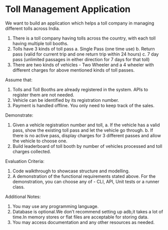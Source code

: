 # Toll Management Application

We want to build an application which helps a toll company in managing different tolls across India.
1. There is a toll company having tolls across the country, with each toll having multiple toll booths.
2. Tolls have 3 kinds of toll pass
  a. Single Pass (one time use)
  b. Return pass (valid for current trip and one return trip within 24 hours)
  c. 7 day pass (unlimited passages in either direction for 7 days for that toll)
3. There are two kinds of vehicles - Two Wheeler and a 4 wheeler with different charges for above mentioned kinds of toll passes.

Assume that:
1. Tolls and Toll Booths are already registered in the system. APIs to register them are not needed.
2. Vehicle can be identified by its registration number.
3. Payment is handled offline. You only need to keep track of the sales.

Demonstrate:
1. Given a vehicle registration number and toll,
a. If the vehicle has a valid pass, show the existing toll pass and let the vehicle go through.
b. If there is no active pass, display charges for 3 different passes and allow the vehicle to choose one.
2. Build leaderboard of toll booth by number of vehicles processed and toll charges collected.

Evaluation Criteria:
1. Code walkthrough to showcase structure and modelling.
2. A demonstration of the functional requirements stated above.
For the demonstration, you can choose any of - CLI, API, Unit tests or a runner class.

Additional Notes:
1. You may use any programming language.
2. Database is optional.We don’t recommend setting up adb,it takes a lot of time.In
memory stores or flat files are acceptable for storing data.
3. You may access documentation and any other resources as needed.
